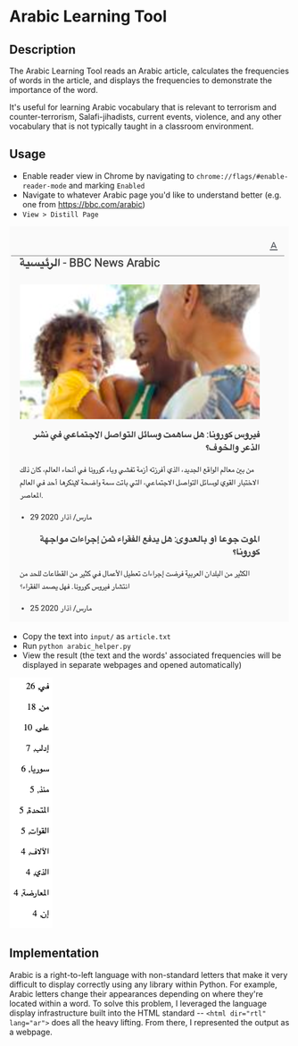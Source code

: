 # Arabic Learning Tool

## Description
The Arabic Learning Tool reads an Arabic article, calculates the frequencies of words in the article, and displays the frequencies to demonstrate the importance of the word. 

It's useful for learning Arabic vocabulary that is relevant to terrorism and counter-terrorism, Salafi-jihadists, current events, violence, and any other vocabulary that is not typically taught in a classroom environment.

## Usage

- Enable reader view in Chrome by navigating to `chrome://flags/#enable-reader-mode` and marking `Enabled`
- Navigate to whatever Arabic page you'd like to understand better (e.g. one from https://bbc.com/arabic)
- `View > Distill Page`

![Distilled Page](page.png?raw=true "Distilled Page")
- Copy the text into `input/` as `article.txt`
- Run `python arabic_helper.py`
- View the result (the text and the words' associated frequencies will be displayed in separate webpages and opened automatically)

![Frequencies](frequencies.png?raw=true "Frequencies")


## Implementation
Arabic is a right-to-left language with non-standard letters that make it very difficult to display correctly using any library within Python. For example, Arabic letters change their appearances depending on where they're located within a word. To solve this problem, I leveraged the language display infrastructure built into the HTML standard -- `<html dir="rtl" lang="ar">` does all the heavy lifting. From there, I represented the output as a webpage.   
